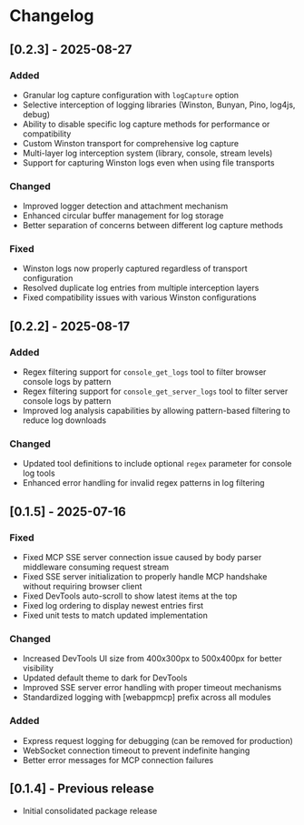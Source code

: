 # Changelog

## [0.2.3] - 2025-08-27

### Added
- Granular log capture configuration with `logCapture` option
- Selective interception of logging libraries (Winston, Bunyan, Pino, log4js, debug)
- Ability to disable specific log capture methods for performance or compatibility
- Custom Winston transport for comprehensive log capture
- Multi-layer log interception system (library, console, stream levels)
- Support for capturing Winston logs even when using file transports

### Changed
- Improved logger detection and attachment mechanism
- Enhanced circular buffer management for log storage
- Better separation of concerns between different log capture methods

### Fixed
- Winston logs now properly captured regardless of transport configuration
- Resolved duplicate log entries from multiple interception layers
- Fixed compatibility issues with various Winston configurations

## [0.2.2] - 2025-08-17

### Added
- Regex filtering support for `console_get_logs` tool to filter browser console logs by pattern
- Regex filtering support for `console_get_server_logs` tool to filter server console logs by pattern
- Improved log analysis capabilities by allowing pattern-based filtering to reduce log downloads

### Changed
- Updated tool definitions to include optional `regex` parameter for console log tools
- Enhanced error handling for invalid regex patterns in log filtering

## [0.1.5] - 2025-07-16

### Fixed
- Fixed MCP SSE server connection issue caused by body parser middleware consuming request stream
- Fixed SSE server initialization to properly handle MCP handshake without requiring browser client
- Fixed DevTools auto-scroll to show latest items at the top
- Fixed log ordering to display newest entries first
- Fixed unit tests to match updated implementation

### Changed
- Increased DevTools UI size from 400x300px to 500x400px for better visibility
- Updated default theme to dark for DevTools
- Improved SSE server error handling with proper timeout mechanisms
- Standardized logging with [webappmcp] prefix across all modules

### Added
- Express request logging for debugging (can be removed for production)
- WebSocket connection timeout to prevent indefinite hanging
- Better error messages for MCP connection failures

## [0.1.4] - Previous release
- Initial consolidated package release